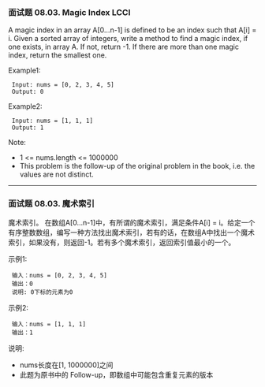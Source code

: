 ### 面试题 08.03. Magic Index LCCI
A magic index in an array A[0...n-1] is defined to be an index such that A[i] = i. Given a sorted array of integers, write a method to find a magic index, if one exists, in array A. If not, return -1. If there are more than one magic index, return the smallest one.

Example1:

	 Input: nums = [0, 2, 3, 4, 5]
	 Output: 0

Example2:

	 Input: nums = [1, 1, 1]
	 Output: 1

Note:

* 1 <= nums.length <= 1000000
* This problem is the follow-up of the original problem in the book, i.e. the values are not distinct.

----

### 面试题 08.03. 魔术索引
魔术索引。 在数组A[0...n-1]中，有所谓的魔术索引，满足条件A[i] = i。给定一个有序整数数组，编写一种方法找出魔术索引，若有的话，在数组A中找出一个魔术索引，如果没有，则返回-1。若有多个魔术索引，返回索引值最小的一个。

示例1:

	 输入：nums = [0, 2, 3, 4, 5]
	 输出：0
	 说明: 0下标的元素为0

示例2:

	 输入：nums = [1, 1, 1]
	 输出：1

说明:

* nums长度在[1, 1000000]之间
* 此题为原书中的 Follow-up，即数组中可能包含重复元素的版本
